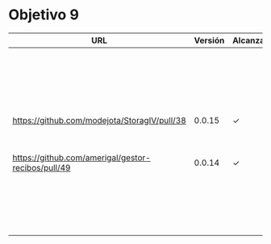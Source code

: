 # Objetivo 9

| URL                                                | Versión | Alcanzado |
|----------------------------------------------------|---------|-----------|
| <!-- Enlace de noise-kngdm -->                     |         |           |
| <!-- Enlace de Esturillo98 -->                     |         |           |
| <!-- Enlace de LuisArostegui -->                   |         |           |
| <!-- Enlace de Paszser -->                         |         |           |
| <!-- Enlace de Mapachana -->                       |         |           |
| <!-- Enlace de eantoniocalo18 -->                  |         |           |
| <!-- Enlace de NachoCarher -->                     |         |           |
| <!-- Enlace de C L A -->                           |         |           |
| <!-- Enlace de Balrrach -->                        |         |           |
| <!-- Enlace de alexespana -->                      |         |           |
| <!-- Enlace de Javierexmar -->                     |         |           |
| <!-- Enlace de MarinoFajardo -->                   |         |           |
| <!-- Enlace de danifm1321 -->                      |         |           |
| <!-- Enlace de josevilchez247 -->                  |         |           |
| <!-- Enlace de arguellesm -->                      |         |           |
| <!-- Enlace de DFolchA -->                         |         |           |
| <!-- Enlace de JaimeGM96 -->                       |         |           |
| <!-- Enlace de agr8 -->                            |         |           |
| <!-- Enlace de Olasergiolas -->                    |         |           |
| <!-- Enlace de lentes4k -->                        |         |           |
| <!-- Enlace de joaquingv12 -->                     |         |           |
| <!-- Enlace de gomares -->                         |         |           |
| https://github.com/modejota/StoragIV/pull/38       | 0.0.15  | ✓         |
| <!-- Enlace de argelion14 -->                      |         |           |
| <!-- Enlace de juanmihdz -->                       |         |           |
| <!-- Enlace de venrra -->                          |         |           |
| <!-- Enlace de Antobio17 -->                       |         |           |
| <!-- Enlace de manujurado1 -->                     |         |           |
| <!-- Enlace de migueorg -->                        |         |           |
| <!-- Enlace de jesusmarzor -->                     |         |           |
| <!-- Enlace de francisco3207 -->                   |         |           |
| https://github.com/amerigal/gestor-recibos/pull/49 | 0.0.14  |  ✓        |
| <!-- Enlace de amerigal -->                        |         |           |
| <!-- Enlace de Asmilex -->                         |         |           |
| <!-- Enlace de ismaelmontesinos -->                |         |           |
| <!-- Enlace de morevi -->                          |         |           |
| <!-- Enlace de Pablont98 -->                       |         |           |
| <!-- Enlace de Slowmybrosh -->                     |         |           |
| <!-- Enlace de sorozcov -->                        |         |           |
| <!-- Enlace de jlortega00 -->                      |         |           |
| <!-- Enlace de Xileon310 -->                       |         |           |
| <!-- Enlace de Parka015 -->                        |         |           |
| <!-- Enlace de edusegrich -->                      |         |           |
| <!-- Enlace de LuisSS20 -->                        |         |           |
| <!-- Enlace de juanfran00 -->                      |         |           |
| <!-- Enlace de Albertotc99 -->                     |         |           |
| <!-- Enlace de aleveji -->                         |         |           |
| <!-- Enlace de paula1999 -->                       |         |           |
| <!-- Enlace de xCyal -->                           |         |           |
| <!-- Enlace de vlljuan99 -->                       |         |           |
| <!-- Enlace de JAntonioVR -->                      |         |           |
| <!-- Enlace de pablozafra97 -->                    |         |           |

